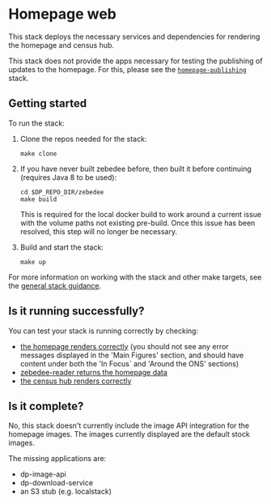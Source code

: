 # Homepage web

This stack deploys the necessary services and dependencies for rendering the homepage and census hub.

This stack does not provide the apps necessary for testing the publishing of updates to the homepage. For this, please see the [`homepage-publishing`](../homepage-publishing/) stack.

## Getting started

To run the stack:

1. Clone the repos needed for the stack:

   ```shell
   make clone
   ```

2. If you have never built zebedee before, then built it before continuing (requires Java 8 to be used):

   ```shell
   cd $DP_REPO_DIR/zebedee
   make build
   ```

   This is required for the local docker build to work around a current issue with the volume paths not existing pre-build. Once this issue has been resolved, this step will no longer be necessary.

3. Build and start the stack:

   ```shell
   make up
   ```

For more information on working with the stack and other make targets, see the [general stack guidance](../README.md#general-guidance-for-each-stack).

## Is it running successfully?

You can test your stack is running correctly by checking:

- [the homepage renders correctly](http://localhost:20000/) (you should not see any error messages displayed in the 'Main Figures' section, and should have content under both the 'In Focus` and 'Around the ONS' sections)
- [zebedee-reader returns the homepage data](http://localhost:23200/v1/data?uri=/)
- [the census hub renders correctly](http://localhost:20000/census)

## Is it complete?

No, this stack doesn't currently include the image API integration for the homepage images. The images currently displayed are the default stock images.

The missing applications are:

- dp-image-api
- dp-download-service
- an S3 stub (e.g. localstack)
